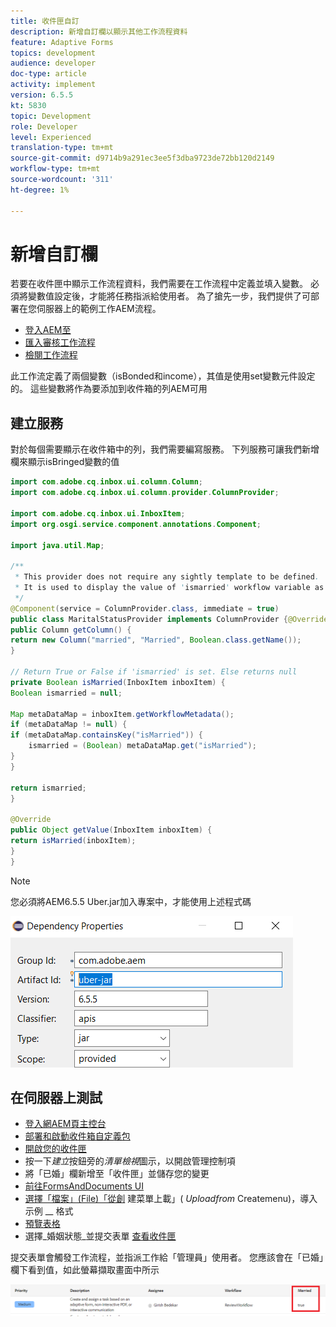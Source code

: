 ```yaml
---
title: 收件匣自訂
description: 新增自訂欄以顯示其他工作流程資料
feature: Adaptive Forms
topics: development
audience: developer
doc-type: article
activity: implement
version: 6.5.5
kt: 5830
topic: Development
role: Developer
level: Experienced
translation-type: tm+mt
source-git-commit: d9714b9a291ec3ee5f3dba9723de72bb120d2149
workflow-type: tm+mt
source-wordcount: '311'
ht-degree: 1%

---
```



# 新增自訂欄

若要在收件匣中顯示工作流程資料，我們需要在工作流程中定義並填入變數。 必須將變數值設定後，才能將任務指派給使用者。 為了搶先一步，我們提供了可部署在您伺服器上的範例工作AEM流程。

* [登入AEM至](http://localhost:4502/crx/de/index.jsp)
* [匯入審核工作流程](assets/review-workflow.zip)
* [檢閱工作流程](http://localhost:4502/editor.html/conf/global/settings/workflow/models/reviewworkflow.html)

此工作流定義了兩個變數（isBonded和income），其值是使用set變數元件設定的。 這些變數將作為要添加到收件箱的列AEM可用

## 建立服務

對於每個需要顯示在收件箱中的列，我們需要編寫服務。 下列服務可讓我們新增欄來顯示isBringed變數的值

```java
import com.adobe.cq.inbox.ui.column.Column;
import com.adobe.cq.inbox.ui.column.provider.ColumnProvider;

import com.adobe.cq.inbox.ui.InboxItem;
import org.osgi.service.component.annotations.Component;

import java.util.Map;

/**
 * This provider does not require any sightly template to be defined.
 * It is used to display the value of 'ismarried' workflow variable as a column in inbox
 */
@Component(service = ColumnProvider.class, immediate = true)
public class MaritalStatusProvider implements ColumnProvider {@Override
public Column getColumn() {
return new Column("married", "Married", Boolean.class.getName());
}

// Return True or False if 'ismarried' is set. Else returns null
private Boolean isMarried(InboxItem inboxItem) {
Boolean ismarried = null;

Map metaDataMap = inboxItem.getWorkflowMetadata();
if (metaDataMap != null) {
if (metaDataMap.containsKey("isMarried")) {
    ismarried = (Boolean) metaDataMap.get("isMarried");
}
}

return ismarried;
}

@Override
public Object getValue(InboxItem inboxItem) {
return isMarried(inboxItem);
}
}
```

>[!NOTE]
>
>您必須將AEM6.5.5 Uber.jar加入專案中，才能使用上述程式碼

![uber-jar](assets/uber-jar.PNG)

## 在伺服器上測試

* [登入網AEM頁主控台](http://localhost:4502/system/console/bundles)
* [部署和啟動收件箱自定義包](assets/inboxcustomization.inboxcustomization.core-1.0-SNAPSHOT.jar)
* [開啟您的收件匣](http://localhost:4502/aem/inbox)
* 按一下&#x200B;_建立_&#x200B;按鈕旁的&#x200B;_清單檢視_&#x200B;圖示，以開啟管理控制項
* 將「已婚」欄新增至「收件匣」並儲存您的變更
* [前往FormsAndDocuments UI](http://localhost:4502/aem/forms.html/content/dam/formsanddocuments)
* [選擇「檔案」(File)「從創](assets/snap-form.zip) 建菜單上載」( _Uploadfrom_ Createmenu)，導入示例 __ 格式
* [預覽表格](http://localhost:4502/content/dam/formsanddocuments/snapform/jcr:content?wcmmode=disabled)
* 選擇&#x200B;_婚姻狀態_並提交表單
   [查看收件匣](http://localhost:4502/aem/inbox)

提交表單會觸發工作流程，並指派工作給「管理員」使用者。 您應該會在「已婚」欄下看到值，如此螢幕擷取畫面中所示

![已婚人士](assets/married-column.PNG)
